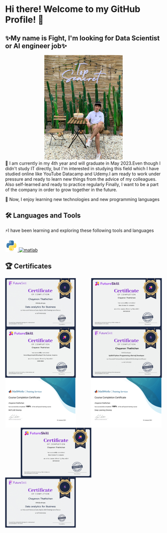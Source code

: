 # Hi there! Welcome to my GitHub Profile! 👋
## ✨My name is Fight, I'm looking for Data Scientist or AI engineer job✨
<div align="center">
    <img width="50%" src="./assets/my_profile.jpg">
</div>
📖 I am currently in my 4th year and will graduate in May 2023.Even though I didn't study IT directly, but I'm
interested in studying this field which I have studied online like YouTube Datacamp and Udemy.I am ready
to work under pressure and ready to learn new things from the advice of my colleagues. Also self-learned
and ready to practice regularly Finally, I want to be a part of the company in order to grow together in the
future.

📖 Now, I enjoy learning new technologies and new programming languages

## 🛠 Languages and Tools
⚡I have been learning and exploring these following tools and languages
<div align="center"> 
<p align="left"> <a href="https://www.python.org" target="_blank" rel="noreferrer"> <img src="https://raw.githubusercontent.com/devicons/devicon/master/icons/python/python-original.svg" alt="python" width="40" height="40"/> </a> <a href="https://www.mathworks.com/products/matlab.html" target="_blank" rel="noreferrer"> <img src="https://upload.wikimedia.org/wikipedia/commons/thumb/2/21/Matlab_Logo.png/667px-Matlab_Logo.png" alt="matlab" width="40" height="40"/> </a></p>
</div>

## 🏆 Certificates 

<div>
    <a href="https://app.futureskill.co/certificate?courseId=51&userId=18769"        target="_blank" rel="noreferrer">
        <img align="right" img width="45%"  src="./assets/Data Science for everyone.png"></a>
   <a href="https://app.futureskill.co/certificate?courseId=55&userId=18769"          target="_blank" rel="noreferrer">
        <img align="left" img width="45%" src="./assets/Data_analytics_for_Business_cer.jpg"></a>
</div>


<div>
    <a href="https://robolly.com/backend/rendered/64194ea8bd2cd5deaf9f1540"        target="_blank" rel="noreferrer">
        <img align="left" img width="45%" src="./assets/business analytics.jpg"></a>
     <a href="https://drive.google.com/file/d/1UFNupsHrZyvzd7STIjc4u74ovoWo-9PJ/view"        target="_blank" rel="noreferrer">   
         <img align="right" img width="45%"  src="./assets/Upskill Python.jpg"></a>
</div>

<div>
   <a href="https://matlabacademy.mathworks.com/progress/share/certificate.html?id=fd2709db-1f03-49ec-a31c-7dfed2d9f613&"        target="_blank" rel="noreferrer">
       <img align="left" img width="45%" src="./assets/MATLAB Onramp.jpg"></a>
  <a href="https://matlabacademy.mathworks.com/progress/share/certificate.html?id=04bdb429-1996-4c31-91dc-37c3e52b30ca&"         target="_blank" rel="noreferrer">
        <img align="right" img width="45%"  src="./assets/Deep Learning Onramp.jpg"></a>    
</div>

<div>
    <a href="https://app.futureskill.co/certificate?courseId=51&userId=18769"        target="_blank" rel="noreferrer">
        <img align="right" img width="45%"  src="./assets/Data Science for everyone.png"></a>
   <a href="https://app.futureskill.co/certificate?courseId=55&userId=18769"          target="_blank" rel="noreferrer">
        <img align="left" img width="45%" src="./assets/Data_analytics_for_Business_cer.jpg"></a>
</div>










<!--
**chayanondev/chayanondev** is a ✨ _special_ ✨ repository because its `README.md` (this file) appears on your GitHub profile.

Here are some ideas to get you started:

- 🔭 I’m currently working on ...
- 🌱 I’m currently learning ...
- 👯 I’m looking to collaborate on ...
- 🤔 I’m looking for help with ...
- 💬 Ask me about ...
- 📫 How to reach me: ...
- 😄 Pronouns: ...
- ⚡ Fun fact: ...
-->
